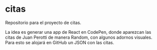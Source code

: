 # citas
Repositorio para el proyecto de citas.

La idea es generar una app de React en CodePen, donde aparezcan las citas de Juan Perotti de manera Random, con algunos adornos visuales.
Para esto se alojará en GitHub un JSON con las citas.
